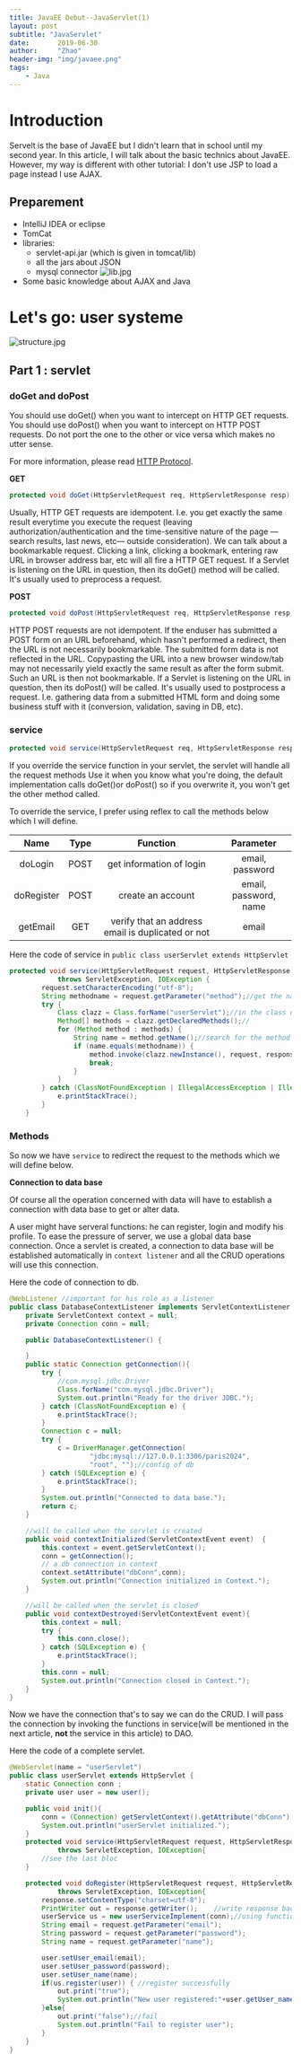 ```yaml
---
title: JavaEE Debut--JavaServlet(1)
layout: post
subtitle: "JavaServlet"
date:       2019-06-30
author:     "Zhao"
header-img: "img/javaee.png"
tags: 
    - Java
---
```

# Introduction
Servelt is the base of JavaEE but I didn't learn that in school until my second year. In this article, I will talk about the basic technics about JavaEE. However, my way is different with other tutorial: I don't use JSP to load a page instead I use AJAX.

## Preparement
- IntelliJ IDEA or eclipse
- TomCat
- libraries: 
    - servlet-api.jar (which is given in tomcat/lib)
    - all the jars about JSON
    - mysql connector
![lib.jpg](https://i.loli.net/2019/06/30/5d18d1b1ca3f366600.jpg)
- Some basic knowledge about AJAX and Java

# Let's go: user systeme

![structure.jpg](https://i.loli.net/2019/07/01/5d198c4fc1bf290242.jpg)

## Part 1 : servlet

### doGet and doPost
You should use doGet() when you want to intercept on HTTP GET requests. You should use doPost() when you want to intercept on HTTP POST requests. Do not port the one to the other or vice versa which makes no utter sense.

For more information, please read [HTTP Protocol](https://developer.mozilla.org/en-US/docs/Web/HTTP).

**GET**

```java
protected void doGet(HttpServletRequest req, HttpServletResponse resp)
```

Usually, HTTP GET requests are idempotent. I.e. you get exactly the same result everytime you execute the request (leaving authorization/authentication and the time-sensitive nature of the page —search results, last news, etc— outside consideration). We can talk about a bookmarkable request. Clicking a link, clicking a bookmark, entering raw URL in browser address bar, etc will all fire a HTTP GET request. If a Servlet is listening on the URL in question, then its doGet() method will be called. It's usually used to preprocess a request. 

**POST**

```java
protected void doPost(HttpServletRequest req, HttpServletResponse resp)
```

HTTP POST requests are not idempotent. If the enduser has submitted a POST form on an URL beforehand, which hasn't performed a redirect, then the URL is not necessarily bookmarkable. The submitted form data is not reflected in the URL. Copypasting the URL into a new browser window/tab may not necessarily yield exactly the same result as after the form submit. Such an URL is then not bookmarkable. If a Servlet is listening on the URL in question, then its doPost() will be called. It's usually used to postprocess a request. I.e. gathering data from a submitted HTML form and doing some business stuff with it (conversion, validation, saving in DB, etc). 

### service

```java
protected void service(HttpServletRequest req, HttpServletResponse resp)
```
If you override the service function in your servlet, the servlet will handle all the request methods 
Use it when you know what you're doing, the default implementation calls doGet()or doPost() so if you overwrite it, you won't get the other method called.

To override the service, I prefer using reflex to call the methods below which I will define.

Name | Type | Function | Parameter
:-: | :-: | :-: | :-:
doLogin | POST | get information of login | email, password 
doRegister | POST | create an account | email, password, name
getEmail | GET | verify that an address email is duplicated or not | email

Here the code of service in `public class userServlet extends HttpServlet`

```java
protected void service(HttpServletRequest request, HttpServletResponse response)
            throws ServletException, IOException {
        request.setCharacterEncoding("utf-8");
        String methodname = request.getParameter("method");//get the name of method in request
        try {
            Class clazz = Class.forName("userServlet");//in the class of userServlet
            Method[] methods = clazz.getDeclaredMethods();//
            for (Method method : methods) {
                String name = method.getName();//search for the method
                if (name.equals(methodname)) {
                    method.invoke(clazz.newInstance(), request, response);
                    break;
                }
            }
        } catch (ClassNotFoundException | IllegalAccessException | IllegalArgumentException | InvocationTargetException | InstantiationException e) {
            e.printStackTrace();
        }
    }
```
### Methods
So now we have `service` to redirect the request to the methods which we will define below.

**Connection to data base**

Of course all the operation concerned with data will have to establish a connection with data base to get or alter data. 

A user might have serveral functions: he can register, login and modify his profile. To ease the pressure of server, we use a global data base connection. Once a servlet is created, a connection to data base will be established automatically in `context listener`  and all the CRUD operations will use this connection. 

Here the code of connection to db.
```java
@WebListener //important for his role as a listener
public class DatabaseContextListener implements ServletContextListener {
    private ServletContext context = null;
    private Connection conn = null;

    public DatabaseContextListener() {

    }
    public static Connection getConnection(){
        try {
            //com.mysql.jdbc.Driver
            Class.forName("com.mysql.jdbc.Driver");
            System.out.println("Ready for the driver JDBC.");
        } catch (ClassNotFoundException e) {
            e.printStackTrace();
        }
        Connection c = null;
        try {
            c = DriverManager.getConnection(
                    "jdbc:mysql://127.0.0.1:3306/paris2024",
                    "root", "");//config of db
        } catch (SQLException e) {
            e.printStackTrace();
        }
        System.out.println("Connected to data base.");
        return c;
    }

    //will be called when the servlet is created
    public void contextInitialized(ServletContextEvent event)  {
        this.context = event.getServletContext();
        conn = getConnection();
        // a db connection in context
        context.setAttribute("dbConn",conn);
        System.out.println("Connection initialized in Context.");
    }

    //will be called when the servlet is closed
    public void contextDestroyed(ServletContextEvent event){
        this.context = null;
        try {
            this.conn.close();
        } catch (SQLException e) {
            e.printStackTrace();
        }
        this.conn = null;
        System.out.println("Connection closed in Context.");
    }
}

```

Now we have the connection that's to say we can do the CRUD. I will pass the connection by invoking the functions in service(will be mentioned in the next article, **not** the service in this article) to DAO.

Here the code of a complete servlet.

```java
@WebServlet(name = "userServlet")
public class userServlet extends HttpServlet {
    static Connection conn ;
    private user user = new user();

    public void init(){
        conn = (Connection) getServletContext().getAttribute("dbConn");
        System.out.println("userServlet initialized.");
    }
    protected void service(HttpServletRequest request, HttpServletResponse response)
            throws ServletException, IOException{
        //see the last bloc
    }

    protected void doRegister(HttpServletRequest request, HttpServletResponse response)
            throws ServletException, IOException{
        response.setContentType("charset=utf-8");
        PrintWriter out = response.getWriter();    //write response back to Ajax
        userService us = new userServiceImplement(conn);//using function in class service
        String email = request.getParameter("email");
        String password = request.getParameter("password");
        String name = request.getParameter("name");

        user.setUser_email(email);
        user.setUser_password(password);
        user.setUser_name(name);
        if(us.register(user)) { //register successfully
            out.print("true");
            System.out.println("New user registered:"+user.getUser_name());
        }else{
            out.print("false");//fail
            System.out.println("Fail to register user");
        }
    }
}
```



















